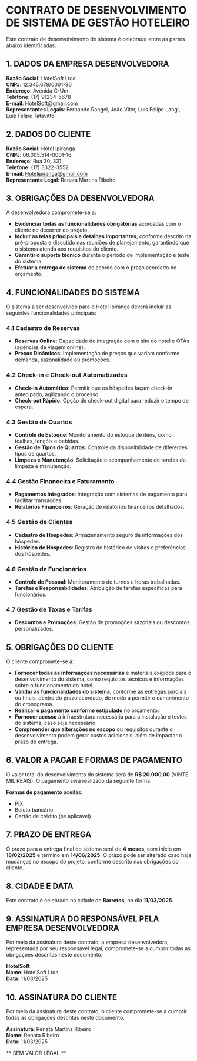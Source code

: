 # CONTRATO DE DESENVOLVIMENTO DE SISTEMA DE GESTÃO HOTELEIRO

Este contrato de desenvolvimento de sistema é celebrado entre as partes abaixo identificadas:

## 1. **DADOS DA EMPRESA DESENVOLVEDORA**

**Razão Social**: HotelSoft Ltda.  
**CNPJ**: 12.345.678/0001-90  
**Endereço**: Avenida C-Um  
**Telefone**: (17) 91234-5678  
**E-mail**: HotelSoft@gmail.com  
**Representantes Legais**: Fernando Rangel, João Vitor, Luís Felipe Langi, Luiz Felipe Tatavitto

## 2. **DADOS DO CLIENTE**

**Razão Social**: Hotel Ipiranga  
**CNPJ**: 06.005.514-0001-16  
**Endereço**: Rua 30, 331  
**Telefone**: (17) 3322-3552   
**E-mail**: Hotelipiranga@gmail.com  
**Representante Legal**: Renata Martins Ribeiro 

## 3. **OBRIGAÇÕES DA DESENVOLVEDORA**

A desenvolvedora compromete-se a:

- **Evidenciar todas as funcionalidades obrigatórias** acordadas com o cliente no decorrer do projeto.
- **Incluir as telas principais e detalhes importantes**, conforme descrito na pré-proposta e discutido nas reuniões de planejamento, garantindo que o sistema atenda aos requisitos do cliente.
- **Garantir o suporte técnico** durante o período de implementação e teste do sistema.
- **Efetuar a entrega do sistema** de acordo com o prazo acordado no orçamento.

## 4. **FUNCIONALIDADES DO SISTEMA**

O sistema a ser desenvolvido para o Hotel Ipiranga deverá incluir as seguintes funcionalidades principais:

### 4.1 **Cadastro de Reservas**
   - **Reservas Online**: Capacidade de integração com o site do hotel e OTAs (agências de viagem online).
   - **Preços Dinâmicos**: Implementação de preços que variam conforme demanda, sazonalidade ou promoções.

### 4.2 **Check-in e Check-out Automatizados**
   - **Check-in Automático**: Permitir que os hóspedes façam check-in antecipado, agilizando o processo.
   - **Check-out Rápido**: Opção de check-out digital para reduzir o tempo de espera.

### 4.3 **Gestão de Quartos**
   - **Controle de Estoque**: Monitoramento do estoque de itens, como toalhas, lençóis e bebidas.
   - **Gestão de Tipos de Quartos**: Controle da disponibilidade de diferentes tipos de quartos.
   - **Limpeza e Manutenção**: Solicitação e acompanhamento de tarefas de limpeza e manutenção.

### 4.4 **Gestão Financeira e Faturamento**
   - **Pagamentos Integrados**: Integração com sistemas de pagamento para facilitar transações.
   - **Relatórios Financeiros**: Geração de relatórios financeiros detalhados.

### 4.5 **Gestão de Clientes**
   - **Cadastro de Hóspedes**: Armazenamento seguro de informações dos hóspedes.
   - **Histórico de Hóspedes**: Registro do histórico de visitas e preferências dos hóspedes.

### 4.6 **Gestão de Funcionários**
   - **Controle de Pessoal**: Monitoramento de turnos e horas trabalhadas.
   - **Tarefas e Responsabilidades**: Atribuição de tarefas específicas para funcionários.

### 4.7 **Gestão de Taxas e Tarifas**
   - **Descontos e Promoções**: Gestão de promoções sazonais ou descontos personalizados.


## 5. **OBRIGAÇÕES DO CLIENTE**

O cliente compromete-se a:

- **Fornecer todas as informações necessárias** e materiais exigidos para o desenvolvimento do sistema, como requisitos técnicos e informações sobre o funcionamento do hotel.
- **Validar as funcionalidades do sistema**, conforme as entregas parciais ou finais, dentro do prazo acordado, de modo a permitir o cumprimento do cronograma.
- **Realizar o pagamento conforme estipulado** no orçamento.
- **Fornecer acesso** à infraestrutura necessária para a instalação e testes do sistema, caso seja necessário.
- **Compreender que alterações no escopo** ou requisitos durante o desenvolvimento podem gerar custos adicionais, além de impactar o prazo de entrega.

## 6. **VALOR A PAGAR E FORMAS DE PAGAMENTO**

O valor total do desenvolvimento do sistema será de **R$ 20.000,00** (VINTE MIL REAIS). O pagamento será realizado da seguinte forma:

**Formas de pagamento** aceitas:
- PIX
- Boleto bancário
- Cartão de crédito (se aplicável)

## 7. **PRAZO DE ENTREGA**

O prazo para a entrega final do sistema será de **4 meses**, com início em **18/02/2025** e término em **14/06/2025**. O prazo pode ser alterado caso haja mudanças no escopo do projeto, conforme descrito nas obrigações do cliente.

## 8. **CIDADE E DATA**

Este contrato é celebrado na cidade de **Barretos**, no dia **11/03/2025**.

## 9. **ASSINATURA DO RESPONSÁVEL PELA EMPRESA DESENVOLVEDORA**

Por meio da assinatura deste contrato, a empresa desenvolvedora, representada por seu responsável legal, compromete-se a cumprir todas as obrigações descritas neste documento.

**HotelSoft**  
**Nome**: HotelSoft Ltda.   
**Data**:  11/03/2025

## 10. **ASSINATURA DO CLIENTE**

Por meio da assinatura deste contrato, o cliente compromete-se a cumprir todas as obrigações descritas neste documento.

**Assinatura**: Renata Martins Ribeiro    
**Nome**: Renata Ribeiro    
**Data**: 11/03/2025  




** SEM VALOR LEGAL ** 
